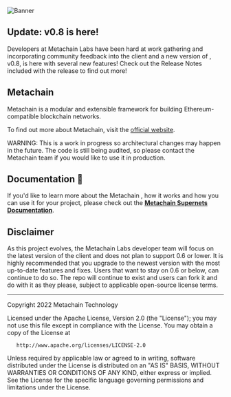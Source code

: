 
![Banner](.github/banner.jpg)

## Update:  v0.8 is here!  

Developers at Metachain Labs have been hard at work gathering and incorporating community feedback into the  client and a new version of , v0.8, is here with several new features! Check out the Release Notes included with the release to find out more! 

## Metachain 

Metachain  is a modular and extensible framework for building Ethereum-compatible blockchain networks.

To find out more about Metachain, visit the [official website](https://metachain.technology/).

WARNING: This is a work in progress so architectural changes may happen in the future. The code is still being audited, so please contact the Metachain team if you would like to use it in production.

## Documentation 📝

If you'd like to learn more about the Metachain , how it works and how you can use it for your project,
please check out the **[Metachain Supernets Documentation](https://wiki.metachain.technology/docs/supernets/get-started/what-are-supernets)**.

## Disclaimer

As this project evolves, the Metachain Labs developer team will focus on the latest version of the  client and does not plan to support  0.6 or lower. It is highly recommended that you upgrade to the newest version with the most up-to-date features and fixes. Users that want to stay on 0.6 or below, can continue to do so. The repo will continue to exist and users can fork it and do with it as they please, subject to applicable open-source license terms. 

---

Copyright 2022 Metachain Technology

Licensed under the Apache License, Version 2.0 (the "License");
you may not use this file except in compliance with the License.
You may obtain a copy of the License at

       http://www.apache.org/licenses/LICENSE-2.0

Unless required by applicable law or agreed to in writing, software
distributed under the License is distributed on an "AS IS" BASIS,
WITHOUT WARRANTIES OR CONDITIONS OF ANY KIND, either express or implied.
See the License for the specific language governing permissions and
limitations under the License.
